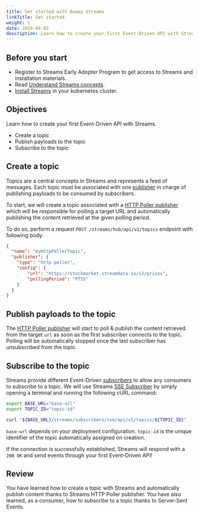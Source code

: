 ```yaml
---
title: Get started with Axway Streams
linkTitle: Get started
weight: 1
date: 2019-04-02
description: Learn how to create your first Event-Driven API with Streams.
---
```


## Before you start

* Register to Streams Early Adopter Program to get access to Streams and installation materials.
* Read [Understand Streams concepts](/docs/concepts).
* [Install Streams](/docs/install) in your kubernetes cluster.

## Objectives

Learn how to create your first Event-Driven API with Streams.

* Create a topic
* Publish payloads to the topic
* Subscribe to the topic

## Create a topic

Topics are a central concepts in Streams and represents a feed of messages.
Each topic must be associated with one [publisher](../publishers/) in charge of publishing payloads to be consumed by subscribers.

To start, we will create a topic associated with a [HTTP Poller publisher](../publishers/publisher-http-poller) which will be responsible for polling a target URL and automatically publishing the content retrieved at the given polling period.

To do so, perform a request `POST /streams/hub/api/v1/topics` endpoint with following body:

```json
{
  "name": "myHttpPollerTopic",
  "publisher": {
    "type": "http-poller",
    "config": {
        "url": "https://stockmarket.streamdata.io/v2/prices",
        "pollingPeriod": "PT5S"
    }
  }
}
```

## Publish payloads to the topic

The [HTTP Poller publisher](../publishers/publisher-http-poller) will start to poll & publish the content retrieved from the target `url` as soon as the first subscriber connects to the topic. Polling will be automatically stopped once the last subscriber has unsubscribed from the topic.

## Subscribe to the topic

Streams provide different Event-Driven [subscribers](../subscribers) to allow any consumers to subscribe to a topic.
We will use Streams [SSE Subscriber](../subscribers/subscriber-sse) by simply opening a terminal and running the following cURL command:

```sh
export BASE_URL="base-url"
export TOPIC_ID="topic-id"

curl "${BASE_URL}/streams/subscribers/sse/api/v1/topics/${TOPIC_ID}"
```

`base-url` depends on your deployment configuration. `topic-id` is the unique identifier of the topic automatically assigned on creation.

If the connection is successfully established, Streams will respond with a `200 OK` and send events through your first Event-Driven API!

## Review

You have learned how to create a topic with Streams and automatically publish content thanks to Streams HTTP Poller publisher. You have also learned, as a consumer, how to subscribe to a topic thanks to Server-Sent Events.
